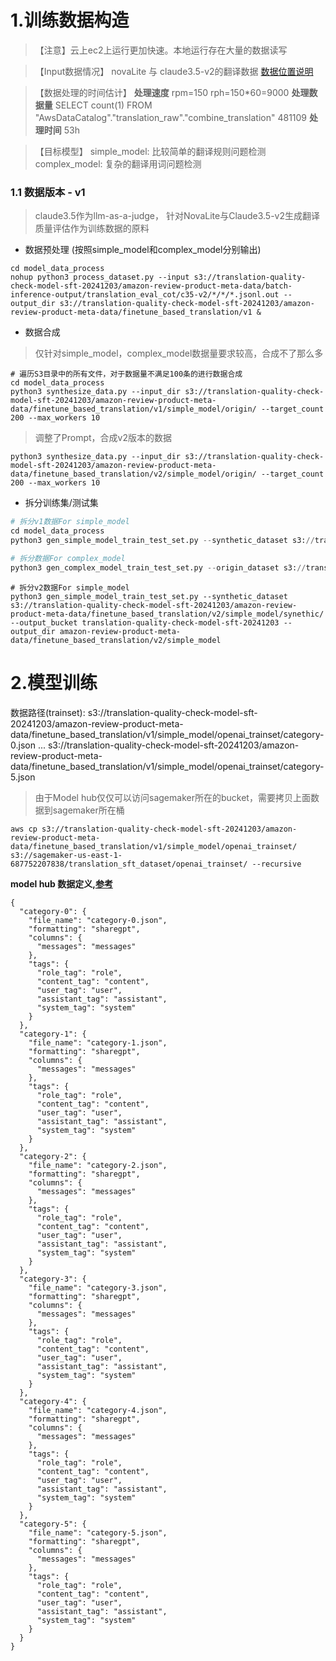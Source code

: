 # 1.训练数据构造

> 【注意】云上ec2上运行更加快速。本地运行存在大量的数据读写

> 【Input数据情况】
> novaLite 与 claude3.5-v2的翻译数据 [数据位置说明](../../1_data_preparation/README.md) 

> 【数据处理的时间估计】
> **处理速度**     rpm=150 rph=150*60=9000
> **处理数据量**   SELECT count(1) FROM "AwsDataCatalog"."translation_raw"."combine_translation"  481109
> **处理时间**     53h

> 【目标模型】
>  simple_model: 比较简单的翻译规则问题检测
>  complex_model: 复杂的翻译用词问题检测

### 1.1 数据版本 - v1 
> claude3.5作为llm-as-a-judge， 针对NovaLite与Claude3.5-v2生成翻译质量评估作为训练数据的原料

- 数据预处理 (按照simple_model和complex_model分别输出)
```
cd model_data_process
nohup python3 process_dataset.py --input s3://translation-quality-check-model-sft-20241203/amazon-review-product-meta-data/batch-inference-output/translation_eval_cot/c35-v2/*/*/*.jsonl.out --output_dir s3://translation-quality-check-model-sft-20241203/amazon-review-product-meta-data/finetune_based_translation/v1 &

```

- 数据合成
> 仅针对simple_model，complex_model数据量要求较高，合成不了那么多
```
# 遍历S3目录中的所有文件，对于数据量不满足100条的进行数据合成
cd model_data_process
python3 synthesize_data.py --input_dir s3://translation-quality-check-model-sft-20241203/amazon-review-product-meta-data/finetune_based_translation/v1/simple_model/origin/ --target_count 200 --max_workers 10
```
> 调整了Prompt，合成v2版本的数据
```
python3 synthesize_data.py --input_dir s3://translation-quality-check-model-sft-20241203/amazon-review-product-meta-data/finetune_based_translation/v2/simple_model/origin/ --target_count 200 --max_workers 10
```

- 拆分训练集/测试集
```python
# 拆分v1数据For simple_model
cd model_data_process
python3 gen_simple_model_train_test_set.py --synthetic_dataset s3://translation-quality-check-model-sft-20241203/amazon-review-product-meta-data/finetune_based_translation/v1/simple_model/synethic/ --output_bucket translation-quality-check-model-sft-20241203 --output_dir amazon-review-product-meta-data/finetune_based_translation/v1/simple_model

# 拆分数据For complex_model
python3 gen_complex_model_train_test_set.py --origin_dataset s3://translation-quality-check-model-sft-20241203/amazon-review-product-meta-data/finetune_based_translation/v1/complex_model/origin/ --output_bucket translation-quality-check-model-sft-20241203 --output_dir amazon-review-product-meta-data/finetune_based_translation/v1/complex_model
```

```
# 拆分v2数据For simple_model
python3 gen_simple_model_train_test_set.py --synthetic_dataset s3://translation-quality-check-model-sft-20241203/amazon-review-product-meta-data/finetune_based_translation/v2/simple_model/synethic/ --output_bucket translation-quality-check-model-sft-20241203 --output_dir amazon-review-product-meta-data/finetune_based_translation/v2/simple_model
```

# 2.模型训练
数据路径(trainset):
s3://translation-quality-check-model-sft-20241203/amazon-review-product-meta-data/finetune_based_translation/v1/simple_model/openai_trainset/category-0.json
...
s3://translation-quality-check-model-sft-20241203/amazon-review-product-meta-data/finetune_based_translation/v1/simple_model/openai_trainset/category-5.json

> 由于Model hub仅仅可以访问sagemaker所在的bucket，需要拷贝上面数据到sagemaker所在桶
```
aws cp s3://translation-quality-check-model-sft-20241203/amazon-review-product-meta-data/finetune_based_translation/v1/simple_model/openai_trainset/ s3://sagemaker-us-east-1-687752207838/translation_sft_dataset/openai_trainset/ --recursive
```

**model hub 数据定义,[参考](https://github.com/xiehust/LLaMA-Factory/tree/main/data)**
```
{
  "category-0": {
    "file_name": "category-0.json",
    "formatting": "sharegpt",
    "columns": {
      "messages": "messages"
    },
    "tags": {
      "role_tag": "role",
      "content_tag": "content",
      "user_tag": "user",
      "assistant_tag": "assistant",
      "system_tag": "system"
    }
  },
  "category-1": {
    "file_name": "category-1.json",
    "formatting": "sharegpt",
    "columns": {
      "messages": "messages"
    },
    "tags": {
      "role_tag": "role",
      "content_tag": "content",
      "user_tag": "user",
      "assistant_tag": "assistant",
      "system_tag": "system"
    }
  },
  "category-2": {
    "file_name": "category-2.json",
    "formatting": "sharegpt",
    "columns": {
      "messages": "messages"
    },
    "tags": {
      "role_tag": "role",
      "content_tag": "content",
      "user_tag": "user",
      "assistant_tag": "assistant",
      "system_tag": "system"
    }
  },
  "category-3": {
    "file_name": "category-3.json",
    "formatting": "sharegpt",
    "columns": {
      "messages": "messages"
    },
    "tags": {
      "role_tag": "role",
      "content_tag": "content",
      "user_tag": "user",
      "assistant_tag": "assistant",
      "system_tag": "system"
    }
  },
  "category-4": {
    "file_name": "category-4.json",
    "formatting": "sharegpt",
    "columns": {
      "messages": "messages"
    },
    "tags": {
      "role_tag": "role",
      "content_tag": "content",
      "user_tag": "user",
      "assistant_tag": "assistant",
      "system_tag": "system"
    }
  },
  "category-5": {
    "file_name": "category-5.json",
    "formatting": "sharegpt",
    "columns": {
      "messages": "messages"
    },
    "tags": {
      "role_tag": "role",
      "content_tag": "content",
      "user_tag": "user",
      "assistant_tag": "assistant",
      "system_tag": "system"
    }
  }
}

```
